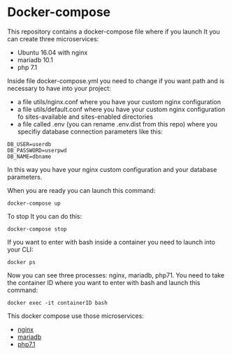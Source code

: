 # Docker-compose

This repository contains a docker-compose file where if you launch It you can create three microservices: 
* Ubuntu 16.04 with nginx
* mariadb 10.1
* php 7.1

Inside file docker-compose.yml you need to change if you want path and is necessary to have into your project:
* a file utils/nginx.conf where you have your custom nginx configuration
* a file utils/default.conf where you have your custom nginx configuration fo sites-available and sites-enabled directories
* a file called .env (you can rename .env.dist from this repo) where you specifiy database connection parameters like this:

```
DB_USER=userdb
DB_PASSWORD=userpwd
DB_NAME=dbname
```

In this way you have your nginx custom configuration and your database parameters.

When you are ready you can launch this command:

```
docker-compose up
```

To stop It you can do this: 

```
docker-compose stop
```

If you want to enter with bash inside a container you need to launch into your CLI:

```
docker ps
``` 

Now you can see three processes: nginx, mariadb, php71.
You need to take the container ID where you want to enter with bash and launch this command:

```
docker exec -it containerID bash
```


This docker compose use those microservices:

* [nginx](https://github.com/studiomado/docker_nginx)
* [mariadb](https://github.com/studiomado/docker_mariadb)
* [php7.1](https://github.com/studiomado/docker_php71)




 